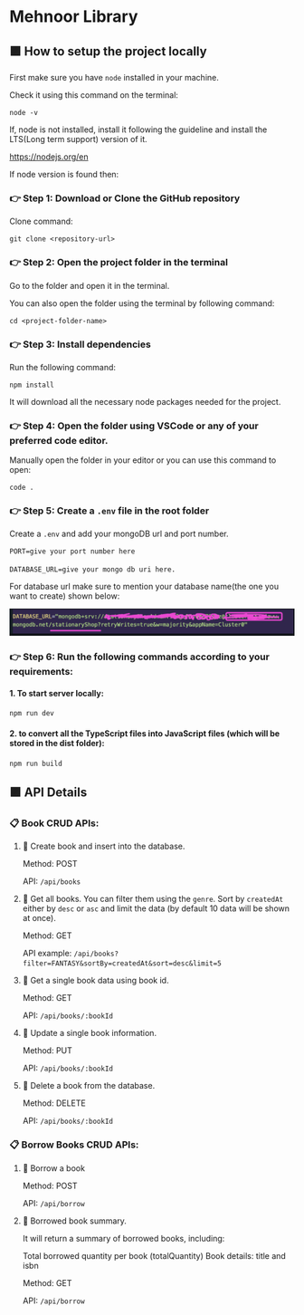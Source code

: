 # Mehnoor Library

## 🟪 How to setup the project locally

First make sure you have `node` installed in your machine.

Check it using this command on the terminal:

```
node -v
```

If, node is not installed, install it following the guideline and install the LTS(Long term support) version of it.

https://nodejs.org/en

If node version is found then:

### 👉 Step 1: Download or Clone the GitHub repository

Clone command:

```
git clone <repository-url>
```

### 👉 Step 2: Open the project folder in the terminal

Go to the folder and open it in the terminal.

You can also open the folder using the terminal by following command:

```
cd <project-folder-name>
```

### 👉 Step 3: Install dependencies

Run the following command:

```
npm install
```

It will download all the necessary node packages needed for the project.

### 👉 Step 4: Open the folder using VSCode or any of your preferred code editor.

Manually open the folder in your editor or you can use this command to open:

```
code .
```

### 👉 Step 5: Create a `.env` file in the root folder

Create a `.env` and add your mongoDB url and port number.

```
PORT=give your port number here

DATABASE_URL=give your mongo db uri here.
```

For database url make sure to mention your database name(the one you want to create) shown below:

![alt text](image.png)

### 👉 Step 6: Run the following commands according to your requirements:

#### 1. To start server locally:

```
npm run dev
```

#### 2. to convert all the TypeScript files into JavaScript files (which will be stored in the dist folder):

```
npm run build
```

## 🟪 API Details

### 📋 Book CRUD APIs:

1. 🧭 Create book and insert into the database.

   Method: POST

   API: `/api/books`

2. 🧭 Get all books. You can filter them using the `genre`. Sort by `createdAt` either by `desc` or `asc` and limit the data (by default 10 data will be shown at once).

   Method: GET

   API example: `/api/books?filter=FANTASY&sortBy=createdAt&sort=desc&limit=5`

3. 🧭 Get a single book data using book id.

   Method: GET

   API: `/api/books/:bookId`

4. 🧭 Update a single book information.

   Method: PUT

   API: `/api/books/:bookId`

5. 🧭 Delete a book from the database.

   Method: DELETE

   API: `/api/books/:bookId`

### 📋 Borrow Books CRUD APIs:

1. 🧭 Borrow a book

   Method: POST

   API: `/api/borrow`

2. 🧭 Borrowed book summary.

   It will return a summary of borrowed books, including:

   Total borrowed quantity per book (totalQuantity)
   Book details: title and isbn

   Method: GET

   API: `/api/borrow`
